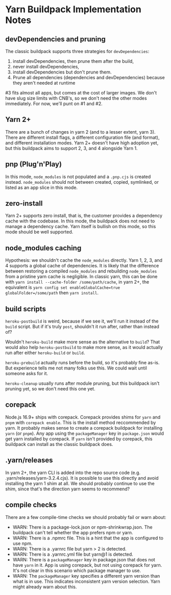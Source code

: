 # Yarn Buildpack Implementation Notes

## devDependencies and pruning

The classic buildpack supports three strategies for `devDependencies`:
1) install devDependencies, then prune them after the build,
2) never install devDependencies,
3) install devDependencies but don't prune them.
4) Prune all dependencies (dependencies and devDependencies) because they aren't
needed at runtime

#3 fits almost all apps, but comes at the cost of larger images. We don't have
slug size limits with CNB's, so we don't need the other modes immediately. For
now, we'll punt on #1 and #2.

## Yarn 2+

There are a bunch of changes in yarn 2 (and to a lesser extent, yarn 3). There
are different install flags, a different configuration file (and format), and
different installation modes. Yarn 2+ doesn't have high adoption yet, but this
buildpack aims to support 2, 3, and 4 alongside Yarn 1.

## pnp (Plug'n'Play)

In this mode, `node_modules` is not populated and a `.pnp.cjs` is created
instead. `node_modules` should not between created, copied, symlinked, or
listed as an app slice in this mode.

## zero-install

Yarn 2+ supports zero install, that is, the customer provides a dependency
cache with the codebase. In this mode, the buildpack does not need to
manage a dependency cache. Yarn itself is bullish on this mode, so this mode
should be well supported.

## node_modules caching

Hypothesis: we shouldn't cache the `node_modules` directly. Yarn 1, 2, 3, and 4
supports a global cache of dependencies. It is likely that the difference
between restoring a compiled `node_modules` and rebuilding `node_modules`
from a pristine yarn cache is negligible. In classic yarn, this can be done
with  `yarn install --cache-folder /some/path/cache`, in yarn 2+, the equivalent
is `yarn config set enableGlobalCache=true globalFolder=/some/path`
then `yarn install`.

## build scripts

`heroku-postbuild` is weird, because if we see it, we'll run it instead of
the `build` script. But if it's truly `post`, shouldn't it run after, rather
than instead of?

Wouldn't `heroku-build` make more sense as the alternative to `build`? That
would also help `heroku-postbuild` to make more sense, as it would actually
run after either `heroku-build` or `build`.

`heroku-prebuild` actually runs before the build, so it's probably fine as-is.
But experience tells me not many folks use this. We could wait until someone
asks for it.

`heroku-cleanup` usually runs after module pruning, but this buildpack isn't
pruning yet, so we don't need this one yet.

## corepack

Node.js 16.9+ ships with corepack. Corepack provides shims for `yarn` and `pnpm`
with `corepack enable`. This is the install method reccommended by yarn. It
probably makes sense to create a corepack buildpack for installing `yarn` (or
`pnpm`). Any app using the `packageManager` key in `package.json` would get
yarn installed by corepack. If `yarn` isn't provided by corepack, this buildpack
can install as the classic buildpack does.

## .yarn/releases

In yarn 2+, the yarn CLI is added into the repo source code (e.g.
.yarn/releases/yarn-3.2.4.cjs). It is possible to use this directly and avoid
installing the yarn 1 shim at all. We should probably continue to use the shim,
since that's the direction yarn seems to recommend?

## compile checks

There are a few compile-time checks we should probably fail or warn about:

- WARN: There is a package-lock.json or npm-shrinkwrap.json. The buildpack can't
  tell whether the app prefers npm or yarn.
- WARN: There is a .npmrc file. This is a hint that the app is configured to use
  npm.
- WARN: There is a .yarnrc file but yarn > 2 is detected.
- WARN: There is a .yarnrc.yml file but yarn@1 is detected.
- WARN: There is a `packageManager` key in package.json that does not have
  `yarn` in it. App is using corepack, but not using corepack for yarn. It's
  not clear in this scenario which package manager to use.
- WARN: The `packageManager` key specifies a different yarn version than what
  is in use. This indicates inconsistent yarn version selection. Yarn might
  already warn about this.
